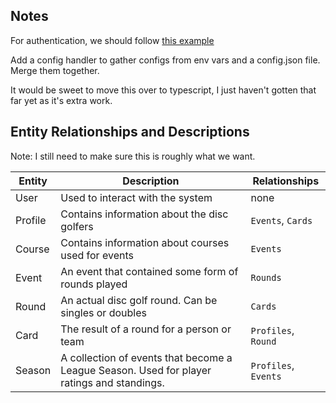 ## Notes
For authentication, we should follow [this example](https://github.com/expressjs/express/blob/master/examples/auth/index.js)

Add a config handler to gather configs from env vars and a config.json file. Merge them together.

It would be sweet to move this over to typescript, I just haven't gotten that far yet as it's extra work.

## Entity Relationships and Descriptions
Note: I still need to make sure this is roughly what we want.

| Entity | Description | Relationships |
| ------ | ----------- | ------------- |
| User | Used to interact with the system | none |
| Profile | Contains information about the disc golfers | `Events`, `Cards` |
| Course | Contains information about courses used for events | `Events` |
| Event | An event that contained some form of rounds played | `Rounds` |
| Round | An actual disc golf round. Can be singles or doubles | `Cards` |
| Card | The result of a round for a person or team | `Profiles`, `Round` |
| Season | A collection of events that become a League Season. Used for player ratings and standings. | `Profiles`, `Events` |